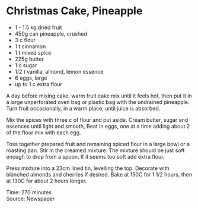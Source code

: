 # Christmas Cake, Pineapple

* 1 - 1.5 kg dried fruit
* 450g can pineapple, crushed
* 3 c flour
* 1 t cinnamon
* 1 t mixed spice
* 225g butter
* 1 c sugar
* 1/2 t vanilla, almond, lemon essence
* 6 eggs, large
* up to 1 c extra flour

A day before mixing cake, warm fruit cake mix until it feels hot, then put it in a large unperforated oven bag or plastic bag with the undrained pineapple.  Turn fruit occasionally, in a warm place, until juice is absorbed.

Mix the spices with three c of flour and put aside.  Cream butter, sugar and essences until light and smooth,  Beat in eggs, one at a time adding about 2 of the flour mix with each egg.

Toss together prepared fruit and remaining spiced flour in a large bowl or a roasting pan.  Stir in the creamed mixture.  The mixture should be just soft enough to drop from a spoon.  If it seems too soft add extra flour.

Press mixture into a 23cm  lined tin, levelling the top.  Decorate with blanched almonds and cherries if desired. Bake at 150C for 1 1/2 hours, then at 130C for about 2 hours longer.

Time: 270 minutes  
Source: Newspaper

